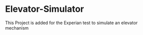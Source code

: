 # Elevator-Simulator
This Project is added for the Experian test to simulate an elevator mechanism



